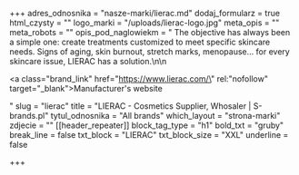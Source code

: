 +++
adres_odnosnika = "nasze-marki/lierac.md"
dodaj_formularz = true
html_czysty = ""
logo_marki = "/uploads/lierac-logo.jpg"
meta_opis = ""
meta_robots = ""
opis_pod_naglowiekm = " The objective has always been a simple one: create treatments customized to meet specific skincare needs. Signs of aging, skin burnout, stretch marks, menopause… for every skincare issue, LIERAC has a solution.\n\n    <p><a class=\"brand_link\" href=\"https://www.lierac.com/\" rel:\"nofollow\" target=\"_blank\">Manufacturer's website</a></p>"
slug = "lierac"
title = "LIERAC - Cosmetics Supplier, Whosaler | S-brands.pl"
tytul_odnosnika = "All brands"
which_layout = "strona-marki"
zdjecie = ""
[[header_repeater]]
block_tag_type = "h1"
bold_txt = "gruby"
break_line = false
txt_block = "LIERAC"
txt_block_size = "XXL"
underline = false

+++
